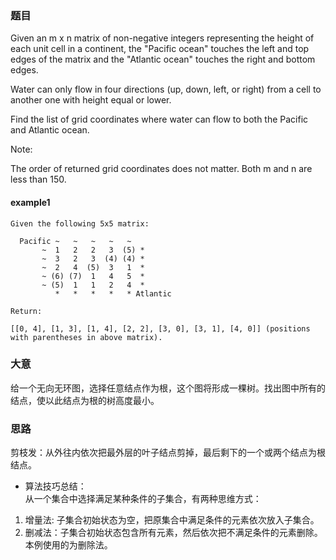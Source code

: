 ### 题目
Given an m x n matrix of non-negative integers representing the height of each unit cell in a continent, the "Pacific ocean" touches the left and top edges of the matrix and the "Atlantic ocean" touches the right and bottom edges.

Water can only flow in four directions (up, down, left, or right) from a cell to another one with height equal or lower.

Find the list of grid coordinates where water can flow to both the Pacific and Atlantic ocean.

Note:

The order of returned grid coordinates does not matter.
Both m and n are less than 150.

#### example1
```
Given the following 5x5 matrix:

  Pacific ~   ~   ~   ~   ~ 
       ~  1   2   2   3  (5) *
       ~  3   2   3  (4) (4) *
       ~  2   4  (5)  3   1  *
       ~ (6) (7)  1   4   5  *
       ~ (5)  1   1   2   4  *
          *   *   *   *   * Atlantic

Return:

[[0, 4], [1, 3], [1, 4], [2, 2], [3, 0], [3, 1], [4, 0]] (positions with parentheses in above matrix).
```

### 大意
给一个无向无环图，选择任意结点作为根，这个图将形成一棵树。找出图中所有的结点，使以此结点为根的树高度最小。

### 思路
剪枝发：从外往内依次把最外层的叶子结点剪掉，最后剩下的一个或两个结点为根结点。

* 算法技巧总结：<br>
从一个集合中选择满足某种条件的子集合，有两种思维方式：
1. 增量法: 子集合初始状态为空，把原集合中满足条件的元素依次放入子集合。
2. 删减法：子集合初始状态包含所有元素，然后依次把不满足条件的元素删除。本例使用的为删除法。

